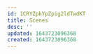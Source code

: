 ```yaml
---
id: 1CRYZpkYpZpig2ldTwdKT
title: Scenes
desc: ''
updated: 1643723096368
created: 1643723096368
---
```


